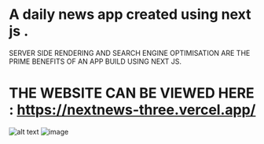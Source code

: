 # A daily news app created using next js .
SERVER SIDE RENDERING AND SEARCH ENGINE OPTIMISATION ARE THE PRIME BENEFITS OF AN APP BUILD USING NEXT JS.
# THE WEBSITE CAN BE VIEWED HERE : https://nextnews-three.vercel.app/
![alt text](https://imgs.search.brave.com/8YMxkV19aksXkub2OtwZ-Ou-yZ19Rs42DVOI8Z0BD7A/rs:fit:1200:1200:1/g:ce/aHR0cHM6Ly9kYXZp/ZC1uZXVtYW4uY29t/L2NvbnRlbnQvaW1h/Z2VzLzIwMjAvMDkv/aW1hZ2UtNS5wbmc)
![image](https://user-images.githubusercontent.com/84636207/173231608-ef93d5aa-176d-4520-a4f7-1bce3207e597.png)
